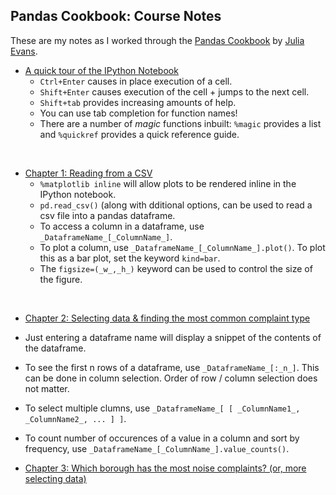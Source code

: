 ## Pandas Cookbook: Course Notes

These are my notes as I worked through the [Pandas Cookbook](https://github.com/jvns/pandas-cookbook) by [Julia Evans](http://jvns.ca/).

* [A quick tour of the IPython Notebook](http://nbviewer.ipython.org/github/jvns/pandas-cookbook/blob/master/cookbook/A%20quick%20tour%20of%20IPython%20Notebook.ipynb)
  * `Ctrl+Enter` causes in place execution of a cell.
  * `Shift+Enter` causes execution of the cell + jumps to the next cell.
  * `Shift+tab` provides increasing amounts of help.
  * You can use tab completion for function names!
  * There are a number of _magic_ functions inbuilt: `%magic` provides a list and `%quickref` provides a quick reference guide.

<br>

* [Chapter 1: Reading from a CSV](http://nbviewer.ipython.org/github/jvns/pandas-cookbook/blob/master/cookbook/Chapter%201%20-%20Reading%20from%20a%20CSV.ipynb)
  * `%matplotlib inline` will allow plots to be rendered inline in the IPython notebook.
  * `pd.read_csv()` (along with dditional options, can be used to read a csv file into a pandas dataframe.
  * To access a column in a dataframe, use `_DataframeName_[_ColumnName_]`.
  * To plot a column, use `_DataframeName_[_ColumnName_].plot()`. To plot this as a bar plot, set the keyword `kind=bar`.
  * The `figsize=(_w_,_h_)` keyword can be used to control the size of the figure.

<br>

* [Chapter 2: Selecting data & finding the most common complaint type](http://nbviewer.ipython.org/github/jvns/pandas-cookbook/blob/master/cookbook/Chapter%202%20-%20Selecting%20data%20&%20finding%20the%20most%20common%20complaint%20type.ipynb)
 * Just entering a dataframe name will display a snippet of the contents of the dataframe.
 * To see the first n rows of a dataframe, use `_DataframeName_[:_n_]`. 
 This can be done in column selection. Order of row / column selection does not matter.
 * To select multiple clumns, use `_DataframeName_[ [ _ColumnName1_, _ColumnName2_, ... ] ]`.
 * To count number of occurences of a value in a column and sort by frequency, use `_DataframeName_[_ColumnName_].value_counts()`.

* [Chapter 3: Which borough has the most noise complaints? (or, more selecting data)](http://nbviewer.ipython.org/github/jvns/pandas-cookbook/blob/master/cookbook/Chapter%203%20-%20Which%20borough%20has%20the%20most%20noise%20complaints%20%28or%2C%20more%20selecting%20data%29.ipynb)
